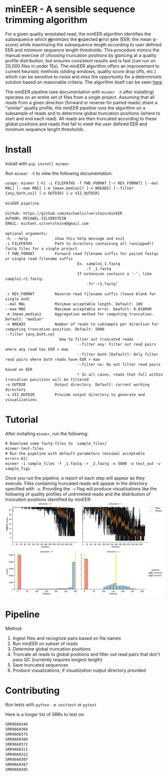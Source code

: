 # minEER - A sensible sequence trimming algorithm

 For a given quality annotated read, the minEER algorithm identifies the subsequence which <u>**m**</u>inimizes the <u>**e**</u>xpected <u>**e**</u>rror <u>**r**</u>ate (EER; the mean q-score) while maximizing the subsequence length according to user defined EER and minimum sequence length thresholds. This procedure mimics the manual exercise of choosing truncation positions by glancing at a quality profile distribution, but ensures consistent results and is fast (can run on 20,000 files in under 15s). The minEER algorithm offers an improvement to current heuristic methods (sliding windows, quality score drop offs, etc.) which can be sensitive to noise and miss the opportunity for a deterministic solution based on reasonable criteria. The algorithm itself can be seen [here](mineer/mineer.py).

The minEER pipeline (see documentation with `mineer -h` after installing) operates on an entire set of files from a single project. Assuming that all reads from a given direction (forward or reverse for paired reads) share a "similar" quality profile, the minEER pipeline runs the algorithm on a subsample of reads and to determine global truncation positions (where to start and end each read). All reads are then truncated according to these global positions and reads that fail to meet the user defined EER and minimum sequence lenght thresholds.

# Install
Install with `pip install mineer`

Run `mineer -h` to view the following documentation:

    usage: mineer [-h] -i FILEPATHS -f FWD_FORMAT [-r REV_FORMAT] [--mal MAL] [--mae MAE] [-m {mean,median}] [-n NREADS] [--filter {any,both,no}] [-o OUTDIR] [-v VIZ_OUTDIR]

    minEER pipeline

    Github: https://github.com/michaelsilverstein/minEER
    AUTHOR: MICHAEL SILVERSTEIN
    EMAIL: michael.silverstein4@gmail.com

    optional arguments:
    -h, --help            show this help message and exit
    -i FILEPATHS          Path to directory containing all (unzipped!) fastq files for a single project
    -f FWD_FORMAT         Forward read filename suffix for paired fastqs or single read filename suffix
                                    Ex. sample1_1.fastq
                                        -f _1.fastq
                                    If extension contains a '-', like sample1-r1.fastq:
                                        -f="-r1.fastq"
                                
    -r REV_FORMAT         Reverse read filename suffix (leave blank for single end)
    --mal MAL             Minimum acceptable length. Default: 100
    --mae MAE             Maximum acceptable error. Deafult: 0.010000
    -m {mean,median}      Aggregation method for computing truncation. Default: "median"
    -n NREADS             Number of reads to subsample per direction for computing truncation position. Default: 5000
    --filter {any,both,no}
                            How to filter out truncated reads
                                    --filter any: Filter out read pairs where any read has EER > mae
                                    --filter both [Default]: Only filter read pairs where both reads have EER > mae
                                    --filter no: Do not filter read pairs based on EER
                                    * In all cases, reads that fall within truncation positions will be filtered
    -o OUTDIR             Output directory. Default: current working directory
    -v VIZ_OUTDIR         Provide output directory to generate and visualizations

# Tutorial
After installing `mineer`, run the following:

    # Download some fastq files to `sample_files/`
    mineer-test-files
    # Run the pipeline with default parameters (minimal acceptable error=.01)
    mineer -i sample_files -f _1.fastq -r _2.fastq -n 5000 -o test_out -v sample_figs

Once you run the pipeline, a report of each step will appear as they execute. Files containing truncated reads will appear in the directory specified with `-o`. Providing the `-v` flag will produce visualizations like the following of quality profiles of untrimmed reads and the distribution of truncation positions identified by minEER:
![quality-profiles](sample_figs/phred_profiles.png)
![trunc-dist](sample_figs/trunc_dist.png)
# Pipeline

Method:

1. Ingest files and recognize pairs based on file names
2. Run minEER on subset of reads
3. Determine global truncation positions
4. Truncate all reads to global positions and filter out read pairs that don't pass QC (currently requires longest length)
5. Save truncated sequences
6. Produce visualizations, if visualization output directory provided

# Contributing
Run tests with `python -m unittest` or `pytest`

Here is a longer list of SRRs to test on:

    SRR9660346
    SRR9660368
    SRR9660375
    SRR9660380
    SRR9660372
    SRR9660321
    SRR9660322
    SRR9660307
    SRR9660387
    SRR9660385
